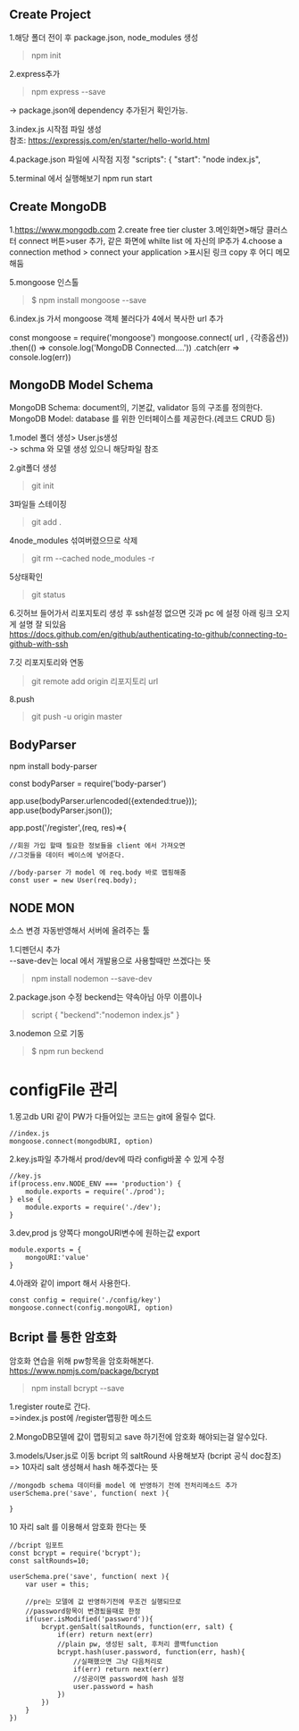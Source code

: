 
Create Project
---
1.해당 폴더 전이 후 package.json, node_modules 생성
> npm init

2.express추가 
> npm express --save

-> package.json에 dependency 추가된거 확인가능.

3.index.js 시작점 파일 생성
<br>참조:
https://expressjs.com/en/starter/hello-world.html

4.package.json 파일에 시작점 지정
"scripts": {
    "start": "node index.js",

5.terminal 에서 실행해보기
npm run start

Create MongoDB
---
1.https://www.mongodb.com
2.create free tier cluster 
3.메인화면>해당 클러스터 connect 버튼>user 추가, 같은 화면에 whilte list 에 자신의 IP추가
4.choose a connection method > connect your application >표시된 링크 copy 후 어디 메모해둠

5.mongoose 인스톨
>$ npm install mongoose --save

6.index.js 가서 mongoose 객체 불러다가 4에서 복사한 url 추가
>
const mongoose = require('mongoose')
mongoose.connect( url , {각종옵션})
  .then(() => console.log('MongoDB Connected....'))
  .catch(err => console.log(err))

MongoDB Model Schema
--
MongoDB Schema: document의, 기본값, validator 등의 구조를 정의한다.
<br>
MongoDB Model: database 를 위한 인터페이스를 제공한다.(레코드 CRUD 등)

1.model 폴더 생성> User.js생성<br>
-> schma 와 모델 생성 있으니 해당파일 참조


2.git폴더 생성
>git init

3파일들 스테이징
>git add .

4node_modules 섞여버렸으므로 삭제
>git rm --cached node_modules -r

5상태확인
>git status

6.깃허브 들어가서 리포지토리 생성 후 ssh설정 없으면 깃과 pc 에 설정
아래 링크 오지게 설명 잘 되있음<br>
https://docs.github.com/en/github/authenticating-to-github/connecting-to-github-with-ssh

7.깃 리포지토리와 연동
>git remote add origin 리포지토리 url

8.push
> git push -u origin master

BodyParser
---

npm install body-parser

const bodyParser = require('body-parser')

app.use(bodyParser.urlencoded({extended:true}));
app.use(bodyParser.json());

app.post('/register',(req, res)=>{

    //회원 가입 할때 필요한 정보들을 client 에서 가져오면
    //그것들을 데이터 베이스에 넣어준다.

    //body-parser 가 model 에 req.body 바로 맵핑해줌
    const user = new User(req.body);

NODE MON
---
소스 변경 자동반영해서 서버에 올려주는 툴

1.디펜던시 추가<br>
--save-dev는 local 에서 개발용으로 사용할때만 쓰겠다는 뜻 
>npm install nodemon --save-dev

2.package.json 수정 beckend는 약속아님 아무 이름이나

>script {
"beckend":"nodemon index.js"
}

3.nodemon 으로 기동
>$ npm run beckend

configFile 관리
===

1.몽고db URI 같이 PW가 다들어있는 코드는 git에 올릴수 없다.
```
//index.js
mongoose.connect(mongodbURI, option)
```

2.key.js파일 추가해서 prod/dev에 따라 config바꿀 수 있게 수정
```
//key.js
if(process.env.NODE_ENV === 'production') {
    module.exports = require('./prod');
} else {
    module.exports = require('./dev');
}
```
3.dev,prod js 양쪽다 mongoURI변수에 원하는값 export
```
module.exports = {
    mongoURI:'value'
}
```

4.아래와 같이 import 해서 사용한다. 
```
const config = require('./config/key')
mongoose.connect(config.mongoURI, option)
```

Bcript 를 통한 암호화
---
암호화 연습을 위해 pw항목을 암호화해본다.
https://www.npmjs.com/package/bcrypt

>npm install bcrypt --save

1.register route로 간다. 
<br>=>index.js post에 /register맵핑한 메소드  

2.MongoDB모델에 값이 맵핑되고 save 하기전에 암호화 해야되는걸 알수있다.

3.models/User.js로 이동
bcript 의 saltRound 사용해보자 (bcript 공식 doc참조)
=> 10자리 salt 생성해서 hash 해주겠다는 뜻
```
//mongodb schema 데이터를 model 에 반영하기 전에 전처리메소드 추가
userSchema.pre('save', function( next ){

}
```

10 자리 salt 를 이용해서 암호화 한다는 뜻
```
//bcript 임포트 
const bcrypt = require('bcrypt');
const saltRounds=10;

userSchema.pre('save', function( next ){
    var user = this;

    //pre는 모델에 값 반영하기전에 무조건 실행되므로
    //password항목이 변경됬을때로 한정
    if(user.isModified('password')){
        bcrypt.genSalt(saltRounds, function(err, salt) {
            if(err) return next(err)
            //plain pw, 생성된 salt, 후처리 콜백function
            bcrypt.hash(user.password, function(err, hash){
                //실패했으면 그냥 다음처리로 
                if(err) return next(err)
                //성공이면 password에 hash 설정
                user.password = hash
            })
        })
    }
})
```
